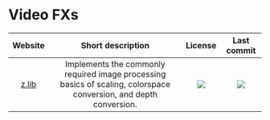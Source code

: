 # Video FXs
|Website|Short description|License|Last commit|
|:-:|:-:|:-:|:-:|
|[z.lib](https://github.com/sekrit-twc/zimg)|Implements the commonly required image processing basics of scaling, colorspace conversion, and depth conversion.|![](https://flat.badgen.net/github/license/sekrit-twc/zimg?label=)|![](https://flat.badgen.net/github/last-commit/sekrit-twc/zimg?label=)|
